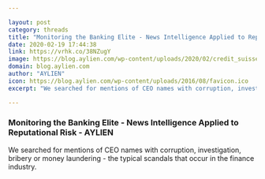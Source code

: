 ```yaml
---

layout: post
category: threads
title: "Monitoring the Banking Elite - News Intelligence Applied to Reputational Risk - AYLIEN"
date: 2020-02-19 17:44:38
link: https://vrhk.co/38NZugY
image: https://blog.aylien.com/wp-content/uploads/2020/02/credit_suisse-1024x519.png
domain: blog.aylien.com
author: "AYLIEN"
icon: https://blog.aylien.com/wp-content/uploads/2016/08/favicon.ico
excerpt: "We searched for mentions of CEO names with corruption, investigation, bribery or money laundering - the typical scandals that occur in the finance industry."

---
```


### Monitoring the Banking Elite - News Intelligence Applied to Reputational Risk - AYLIEN

We searched for mentions of CEO names with corruption, investigation, bribery or money laundering - the typical scandals that occur in the finance industry.